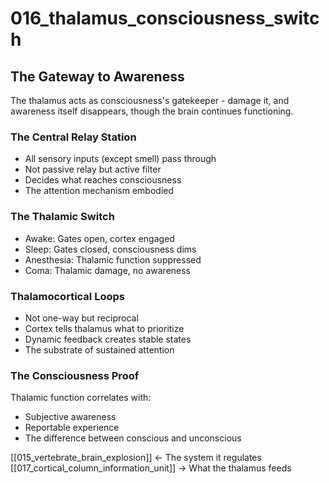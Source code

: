 # 016_thalamus_consciousness_switch

## The Gateway to Awareness

The thalamus acts as consciousness's gatekeeper -
damage it, and awareness itself disappears,
though the brain continues functioning.

### The Central Relay Station
- All sensory inputs (except smell) pass through
- Not passive relay but active filter
- Decides what reaches consciousness
- The attention mechanism embodied

### The Thalamic Switch
- Awake: Gates open, cortex engaged
- Sleep: Gates closed, consciousness dims
- Anesthesia: Thalamic function suppressed
- Coma: Thalamic damage, no awareness

### Thalamocortical Loops
- Not one-way but reciprocal
- Cortex tells thalamus what to prioritize
- Dynamic feedback creates stable states
- The substrate of sustained attention

### The Consciousness Proof
Thalamic function correlates with:
- Subjective awareness
- Reportable experience  
- The difference between conscious and unconscious

[[015_vertebrate_brain_explosion]] ← The system it regulates
[[017_cortical_column_information_unit]] → What the thalamus feeds